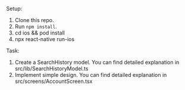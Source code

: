 Setup:

1. Clone this repo.
2. Run `npm install`.
3. cd ios && pod install
4. npx react-native run-ios

Task:

1. Create a SearchHistory model. You can find detailed explanation in src/lib/SearchHistoryModel.ts
2. Implement simple design. You can find detailed explanation in src/screens/AccountScreen.tsx

